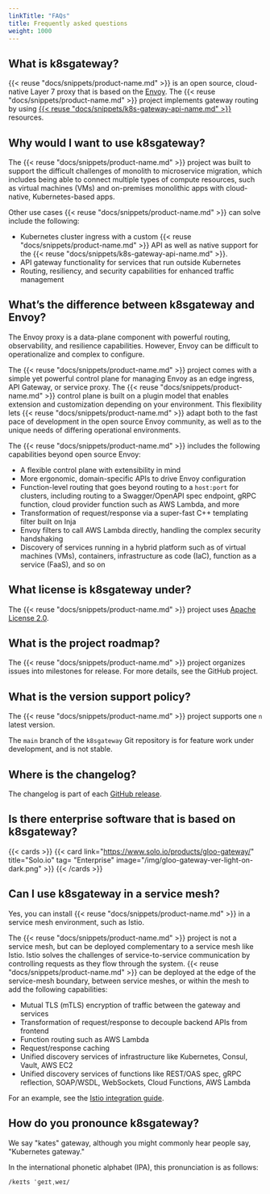 ```yaml
---
linkTitle: "FAQs"
title: Frequently asked questions
weight: 1000
---
```


## What is k8sgateway?

{{< reuse "docs/snippets/product-name.md" >}} is an open source, cloud-native Layer 7 proxy that is based on the [Envoy](https://www.envoyproxy.io/). The {{< reuse "docs/snippets/product-name.md" >}} project implements gateway routing by using [{{< reuse "docs/snippets/k8s-gateway-api-name.md" >}}](https://gateway-api.sigs.k8s.io/) resources.

## Why would I want to use k8sgateway?

The {{< reuse "docs/snippets/product-name.md" >}} project was built to support the difficult challenges of monolith to microservice migration, which includes being able to connect multiple types of compute resources, such as virtual machines (VMs) and on-premises monolithic apps with cloud-native, Kubernetes-based apps.

Other use cases {{< reuse "docs/snippets/product-name.md" >}} can solve include the following:

* Kubernetes cluster ingress with a custom {{< reuse "docs/snippets/product-name.md" >}} API as well as native support for the {{< reuse "docs/snippets/k8s-gateway-api-name.md" >}}.
* API gateway functionality for services that run outside Kubernetes
* Routing, resiliency, and security capabilities for enhanced traffic management

## What’s the difference between k8sgateway and Envoy? 

The Envoy proxy is a data-plane component with powerful routing, observability, and resilience capabilities. However, Envoy can be difficult to operationalize and complex to configure. 

The {{< reuse "docs/snippets/product-name.md" >}} project comes with a simple yet powerful control plane for managing Envoy as an edge ingress, API Gateway, or service proxy. The {{< reuse "docs/snippets/product-name.md" >}} control plane is built on a plugin model that enables extension and customization depending on your environment. This flexibility lets {{< reuse "docs/snippets/product-name.md" >}} adapt both to the fast pace of development in the open source Envoy community, as well as to the unique needs of differing operational environments.

The {{< reuse "docs/snippets/product-name.md" >}} includes the following capabilities beyond open source Envoy:

* A flexible control plane with extensibility in mind
* More ergonomic, domain-specific APIs to drive Envoy configuration
* Function-level routing that goes beyond routing to a `host:port` for clusters, including routing to a Swagger/OpenAPI spec endpoint, gRPC function, cloud provider function such as AWS Lambda, and more
* Transformation of request/response via a super-fast C++ templating filter built on Inja
* Envoy filters to call AWS Lambda directly, handling the complex security handshaking
* Discovery of services running in a hybrid platform such as of virtual machines (VMs), containers, infrastructure as code (IaC), function as a service (FaaS), and so on

## What license is k8sgateway under?

The {{< reuse "docs/snippets/product-name.md" >}} project uses [Apache License 2.0](http://www.apache.org/licenses/).

## What is the project roadmap?

The {{< reuse "docs/snippets/product-name.md" >}} project organizes issues into milestones for release. For more details, see the GitHub project.

## What is the version support policy?

The {{< reuse "docs/snippets/product-name.md" >}} project supports one `n` latest version.

The `main` branch of the `k8sgateway` Git repository is for feature work under development, and is not stable.

## Where is the changelog?

The changelog is part of each [GitHub release](https://github.com/k8sgateway/k8sgateway.io/releases).

## Is there enterprise software that is based on k8sgateway?

{{< cards >}}
  {{< card link="https://www.solo.io/products/gloo-gateway/" title="Solo.io" tag= "Enterprise" image="/img/gloo-gateway-ver-light-on-dark.png" >}}
{{< /cards >}}

## Can I use k8sgateway in a service mesh?

Yes, you can install {{< reuse "docs/snippets/product-name.md" >}} in a service mesh environment, such as Istio.

The {{< reuse "docs/snippets/product-name.md" >}} project is not a service mesh, but can be deployed complementary to a service mesh like Istio. Istio solves the challenges of service-to-service communication by controlling requests as they flow through the system. {{< reuse "docs/snippets/product-name.md" >}} can be deployed at the edge of the service-mesh boundary, between service meshes, or within the mesh to add the following capabilities:

* Mutual TLS (mTLS) encryption of traffic between the gateway and services
* Transformation of request/response to decouple backend APIs from frontend
* Function routing such as AWS Lambda
* Request/response caching
* Unified discovery services of infrastructure like Kubernetes, Consul, Vault, AWS EC2
* Unified discovery services of functions like REST/OAS spec, gRPC reflection, SOAP/WSDL, WebSockets, Cloud Functions, AWS Lambda

For an example, see the [Istio integration guide](/docs/integrations/istio/).

## How do you pronounce k8sgateway?

We say "kates" gateway, although you might commonly hear people say, "Kubernetes gateway."

In the international phonetic alphabet (IPA), this pronunciation is as follows:

```
/keɪts ˈɡeɪtˌweɪ/
```
